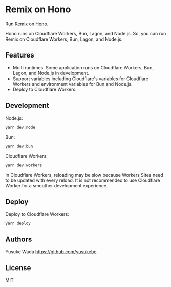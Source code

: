 # Remix on Hono

Run [Remix](https://remix.run) on [Hono](https://hono.dev).

Hono runs on Cloudflare Workers, Bun, Lagon, and Node.js. So, you can run Remix on Cloudflare Workers, Bun, Lagon, and Node.js.

## Features

* Multi runtimes. Some application runs on Cloudflare Workers, Bun, Lagon, and Node.js in development.
* Support variables including Cloudflare's variables for Cloudflare Workers and environment variables for Bun and Node.js.
* Deploy to Cloudflare Workers.

## Development

Node.js:

```
yarn dev:node
```

Bun:

```
yarn dev:bun
```

Cloudflare Workers:

```
yarn dev:workers
```

In Cloudflare Workers, reloading may be slow because Workers Sites need to be updated with every reload. It is not recommended to use Cloudflare Worker for a smoother development experience.


## Deploy

Deploy to Cloudflare Workers:

```
yarn deploy
```

## Authors

Yusuke Wada <https://github.com/yusukebe>

## License

MIT
